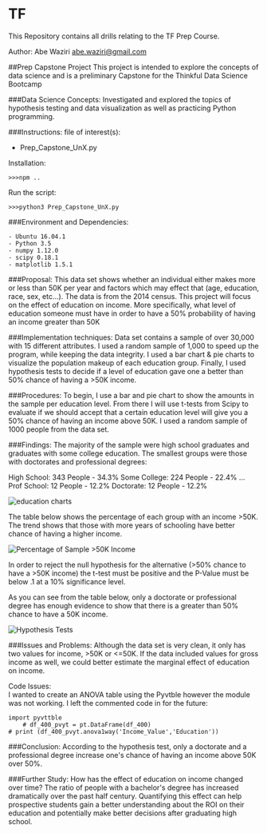 # TF

This Repository contains all drills relating to the TF Prep Course.

Author: Abe Waziri
abe.waziri@gmail.com

##Prep Capstone Project
This project is intended to explore the concepts of data science and is a preliminary Capstone for the Thinkful Data Science Bootcamp

###Data Science Concepts:
Investigated and explored the topics of hypothesis testing and data visualization as well as practicing Python programming.  

###Instructions:
file of interest(s):

 - Prep_Capstone_UnX.py

Installation:

	>>>npm ..

Run the script:
	
	>>>python3 Prep_Capstone_UnX.py

###Environment and Dependencies:

	- Ubuntu 16.04.1
	- Python 3.5
	- numpy 1.12.0
	- scipy 0.18.1
	- matplotlib 1.5.1

###Proposal:
This data set shows whether an individual either makes more or less than 50K per year and factors which may effect that (age, education, race, sex, etc…). The data is from the 2014 census.
This project will focus on the effect of education on income. More specifically, what level of education someone must have in order to have a 50% probability of having an income greater than 50K

###Implementation techniques:
Data set contains a sample of over 30,000 with 15 different attributes. I used a random sample of 1,000 to speed up the program, while keeping the data integrity. I used a bar chart & pie charts to visualize the population makeup of each education group. Finally, I used hypothesis tests to decide if a level of education gave one a better than 50% chance of having a >50K income.

###Procedures:
To begin, I use a bar and pie chart to show the amounts in the sample per education level. From there I will use t-tests from Scipy to evaluate if we should accept that a certain education level will give you a 50% chance of having an income above 50K. I used a random sample of 1000 people from the data set.

###Findings:
The majority of the sample were high school graduates and graduates with some college education. The smallest groups were those with doctorates and professional degrees:

High School: 343 People - 34.3%
Some College: 224 People - 22.4%
...
Prof School: 12 People - 12.2%
Doctorate: 12 People - 12.2%


![education charts](https://cloud.githubusercontent.com/assets/25283369/23106278/a8484f6e-f69f-11e6-9cc4-9985468b0b82.png)

The table below shows the percentage of each group with an income >50K. The trend shows that those with more years of schooling have better chance of having a higher income.

![Percentage of Sample >50K Income](https://cloud.githubusercontent.com/assets/25283369/23105880/884b7ff6-f69a-11e6-8bcc-b6b8369ffbee.PNG)

In order to reject the null hypothesis for the alternative (>50% chance to have a >50K income) the t-test must be positive and the P-Value must be below .1 at a 10% significance level.

As you can see from the table below, only a doctorate or professional degree has enough evidence to show that there is a greater than 50% chance to have a 50K income. 

![Hypothesis Tests](https://cloud.githubusercontent.com/assets/25283369/23105877/859670fe-f69a-11e6-9984-55edbb4bd533.PNG)


###Issues and Problems: 
Although the data set is very clean, it only has two values for income, >50K or <=50K. If the data included values for gross income as well, we could better estimate the marginal effect of education on income. 

Code Issues:  
I wanted to create an ANOVA table using the Pyvtble however the module was not working. I left the commented code in for the future:

    import pyvttble
        # df_400_pvyt = pt.DataFrame(df_400)
    # print (df_400_pvyt.anova1way('Income_Value','Education'))
    
###Conclusion:
According to the hypothesis test, only a doctorate and a professional degree increase one's chance of having an income above 50K over 50%. 

###Further Study:
How has the effect of education on income changed over time? The ratio of people with a bachelor's degree has increased dramatically over the past half century. Quantifying this effect can help prospective students gain a better understanding about the ROI on their education and potentially make better decisions after graduating high school.




